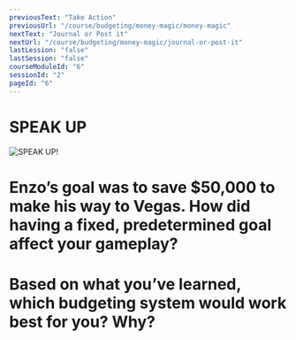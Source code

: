 ```yaml
---
previousText: "Take Action"
previousUrl: "/course/budgeting/money-magic/money-magic"
nextText: "Journal or Post it"
nextUrl: "/course/budgeting/money-magic/journal-or-post-it"
lastLession: "false"
lastSession: "false"
courseModuleId: "6"
sessionId: "2"
pageId: "6"
---
```



# SPEAK UP

![SPEAK UP!](/assets/img/lets-talk-about-it.png)

# Enzo’s goal was to save $50,000 to make his way to Vegas. How did having a fixed, predetermined goal affect your gameplay?
# Based on what you’ve learned, which budgeting system would work best for you? Why?
<sparkle-feed-post assignment-name="Enzo's goal was to save $50,000 to make his way to Vegas. How did having a fixed, predetermined goal affect your gameplay?" ></sparkle-feed-post>

